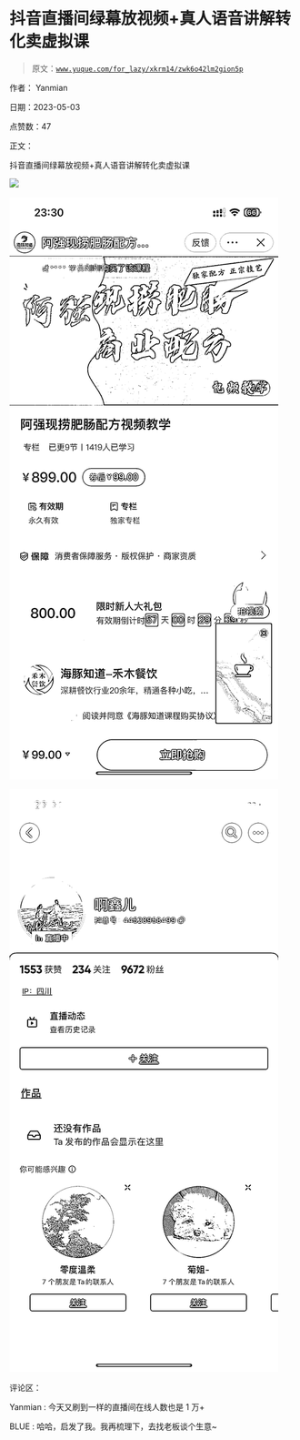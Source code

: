 # 抖音直播间绿幕放视频+真人语音讲解转化卖虚拟课

> 原文：[`www.yuque.com/for_lazy/xkrm14/zwk6o42lm2gion5p`](https://www.yuque.com/for_lazy/xkrm14/zwk6o42lm2gion5p)

作者： Yanmian

日期：2023-05-03

点赞数：47

正文：

抖音直播间绿幕放视频+真人语音讲解转化卖虚拟课

![](img/d86ff82e7c7f2828e2d6255534df6d52.png)

![](img/0a42508abea826b4c4d3bebd4be6aa1c.png)

![](img/6a951e9fc05ce10f9843de3853a10d30.png)

评论区：

Yanmian : 今天又刷到一样的直播间在线人数也是 1 万+

BLUE : 哈哈，启发了我。我再梳理下，去找老板谈个生意~



